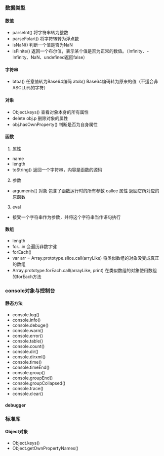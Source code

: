 ### 数据类型
#### 数值
- parseInt() 将字符串转为整数
- parseFolart() 将字符转转为浮点数
- isNaN() 判断一个值是否为NaN
- isFinite() 返回一个布尔值，表示某个值是否为正常的数值。（Infinity、-Infinity、NaN、undefined返回false）

#### 字符串
- btoa() 任意值转为Base64编码
  atob() Base64编码转为原来的值（不适合非ASCLL码的字符）

#### 对象
- Object.keys() 查看对象本身的所有属性
- delete obj.p 删除对象的属性
- obj.hasOwnProperty() 判断是否为自身属性

#### 函数
1. 属性
- name
- length
- toString() 返回一个字符串，内容是函数的源码

2. 参数
- arguments[] 对象 包含了函数运行时的所有参数
   callee 属性 返回它所对应的原函数

3. eval
- 接受一个字符串作为参数，并将这个字符串当作语句执行

#### 数组
- length
- for...in 会遍历非数字键
- forEach()
- var arr = Array.prototype.slice.call(arryLike) 将类似数组的对象没变成真正的数组
- Array.prototype.forEach.call(arrayLike, print) 在类似数组的对象使用数组的forEach方法

### console对象与控制台
#### 静态方法
- console.log()
- console.info()
- console.debuge()
- console.warn()
- console.error()
- console.table()
- console.count()
- console.dir()
- console.dirxml()
- console.time()
- console.timeEnd()
- console.group()
- console.groupEnd()
- console.groupCollapsed()
- console.trace()
- console.clear()

#### debugger

### 标准库
#### Object对象
- Object.keys()
- Object.getOwnPropertyNames()